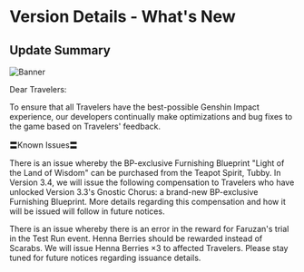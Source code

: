 # Version Details - What's New 
## Update Summary
![Banner](https://sdk.hoyoverse.com/upload/announcement/2020/11/11/0c4d0c742dde8334be30352fa3f5fb5b_4067277611421326976.jpg)

Dear Travelers:

To ensure that all Travelers have the best-possible Genshin Impact experience, our developers continually make optimizations and bug fixes to the game based on Travelers' feedback.

〓Known Issues〓

There is an issue whereby the BP-exclusive Furnishing Blueprint "Light of the Land of Wisdom" can be purchased from the Teapot Spirit, Tubby. In Version 3.4, we will issue the following compensation to Travelers who have unlocked Version 3.3's Gnostic Chorus: a brand-new BP-exclusive Furnishing Blueprint. More details regarding this compensation and how it will be issued will follow in future notices.

There is an issue whereby there is an error in the reward for Faruzan's trial in the Test Run event. Henna Berries should be rewarded instead of Scarabs. We will issue Henna Berries ×3 to affected Travelers. Please stay tuned for future notices regarding issuance details.
